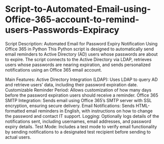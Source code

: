 # Script-to-Automated-Email-using-Office-365-account-to-remind-users-Passwords-Expiracy
Script Description: Automated Email for Password Expiry Notification Using Office 365 in Python
This Python script is designed to automatically send email reminders to Active Directory (AD) users whose passwords are about to expire. The script connects to the Active Directory via LDAP, retrieves users whose passwords are nearing expiration, and sends personalized notifications using an Office 365 email account.

Main Features:
Active Directory Integration (LDAP): Uses LDAP to query AD and retrieve users’ data, including their password expiration date.
Customizable Reminder Period: Allows customization of how many days before the password expiration users should receive a reminder.
Office 365 SMTP Integration: Sends email using Office 365’s SMTP server with SSL encryption, ensuring secure delivery.
Email Notifications: Sends HTML-formatted email reminders in  English, with instructions on how to change the password and contact IT support.
Logging: Optionally logs details of the notifications sent, including usernames, email addresses, and password expiry details.
Test Mode: Includes a test mode to verify email functionality by sending notifications to a designated test recipient before sending to actual users.
